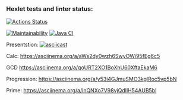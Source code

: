### Hexlet tests and linter status:
[![Actions Status](https://github.com/SibirBear/java-project-lvl1/workflows/hexlet-check/badge.svg)](https://github.com/SibirBear/java-project-lvl1/actions)

[![Maintainability](https://api.codeclimate.com/v1/badges/a99a88d28ad37a79dbf6/maintainability)](https://codeclimate.com/github/codeclimate/codeclimate/maintainability)
[![Java CI](https://github.com/SibirBear/java-project-lvl1/actions/workflows/maven.yml/badge.svg)](https://github.com/SibirBear/java-project-lvl1/actions/workflows/maven.yml)

Presentstion:
[![asciicast](https://asciinema.org/a/Ifeut8ujXbPAuH7U0Fiw8yzxJ.svg)](https://asciinema.org/a/Ifeut8ujXbPAuH7U0Fiw8yzxJ)

Calc:
https://asciinema.org/a/aWs2dy0wzh6SwyOWi95fEg6c5

GCD
https://asciinema.org/a/qoURT2XO1BoXhU60XftaEkaM6

Progression:
https://asciinema.org/a/y53i4GJmuSMO3kglRoc5vp5bN

Prime:
https://asciinema.org/a/lnQNXo7V98vjQdIlH54AUB5bl
